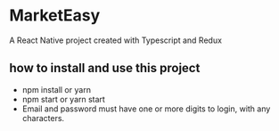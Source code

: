 # MarketEasy
A React Native project created with Typescript and Redux


## how to install and use this project

* npm install or yarn
* npm start or yarn start
* Email and password must have one or more digits to login, with any characters.
